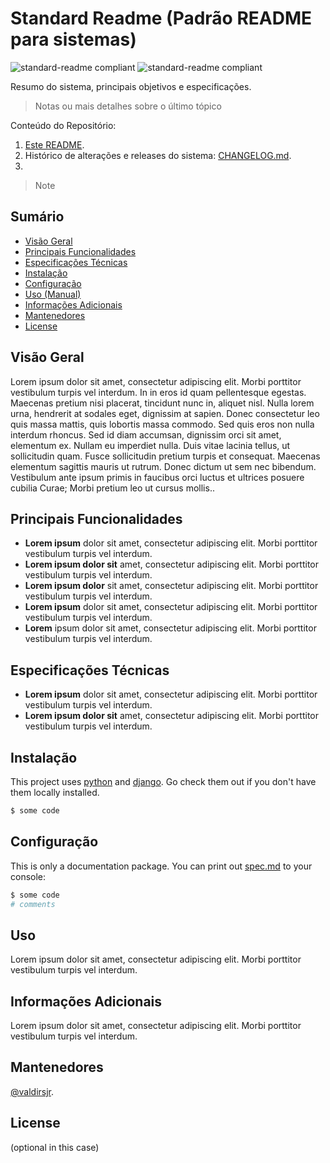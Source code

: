 # Standard Readme (Padrão README para sistemas)

![standard-readme compliant](https://img.shields.io/badge/software-version-brightgreen.svg?style=flat-square) ![standard-readme compliant](https://img.shields.io/badge/Python-3.6-brightgreen.svg?style=flat-square)

Resumo do sistema, principais objetivos e especificações.

> Notas ou mais detalhes sobre o último tópico

Conteúdo do Repositório:

1. [Este README](README.md).
2. Histórico de alterações e releases do sistema: [CHANGELOG.md](CHANGELOG.md).
3. 

> Note

## Sumário

- [Visão Geral](#visão-geral)
- [Principais Funcionalidades](#principais-funcionalidades)
- [Especificações Técnicas](#especificações-técnicas)
- [Instalação](#instalação)
- [Configuração](#configuração)
- [Uso (Manual)](#uso)
- [Informações Adicionais](#informações-adicionais)
- [Mantenedores](#mantenedores)
- [License](#license)

## Visão Geral

Lorem ipsum dolor sit amet, consectetur adipiscing elit. Morbi porttitor vestibulum turpis vel interdum. In in eros id quam pellentesque egestas. Maecenas pretium nisi placerat, tincidunt nunc in, aliquet nisl. Nulla lorem urna, hendrerit at sodales eget, dignissim at sapien. Donec consectetur leo quis massa mattis, quis lobortis massa commodo. Sed quis eros non nulla interdum rhoncus. Sed id diam accumsan, dignissim orci sit amet, elementum ex. Nullam eu imperdiet nulla. Duis vitae lacinia tellus, ut sollicitudin quam. Fusce sollicitudin pretium turpis et consequat. Maecenas elementum sagittis mauris ut rutrum. Donec dictum ut sem nec bibendum. Vestibulum ante ipsum primis in faucibus orci luctus et ultrices posuere cubilia Curae; Morbi pretium leo ut cursus mollis..

## Principais Funcionalidades

- **Lorem ipsum** dolor sit amet, consectetur adipiscing elit. Morbi porttitor vestibulum turpis vel interdum.
- **Lorem ipsum dolor sit** amet, consectetur adipiscing elit. Morbi porttitor vestibulum turpis vel interdum.
- **Lorem ipsum dolor** sit amet, consectetur adipiscing elit. Morbi porttitor vestibulum turpis vel interdum.
- **Lorem ipsum** dolor sit amet, consectetur adipiscing elit. Morbi porttitor vestibulum turpis vel interdum.
- **Lorem** ipsum dolor sit amet, consectetur adipiscing elit. Morbi porttitor vestibulum turpis vel interdum.

## Especificações Técnicas

- **Lorem ipsum** dolor sit amet, consectetur adipiscing elit. Morbi porttitor vestibulum turpis vel interdum.
- **Lorem ipsum dolor sit** amet, consectetur adipiscing elit. Morbi porttitor vestibulum turpis vel interdum.


## Instalação

This project uses [python](https://www.python.org/) and [django](https://www.djangoproject.com/). Go check them out if you don't have them locally installed.

```sh
$ some code
```

## Configuração

This is only a documentation package. You can print out [spec.md](spec.md) to your console:

```sh
$ some code
# comments
```

## Uso

Lorem ipsum dolor sit amet, consectetur adipiscing elit. Morbi porttitor vestibulum turpis vel interdum.

## Informações Adicionais

Lorem ipsum dolor sit amet, consectetur adipiscing elit. Morbi porttitor vestibulum turpis vel interdum.

## Mantenedores

[@valdirsjr](https://github.com/valdirsjr).

## License

(optional in this case)
